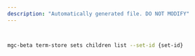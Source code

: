 ```yaml
---
description: "Automatically generated file. DO NOT MODIFY"
---
```


```bash


mgc-beta term-store sets children list --set-id {set-id}

```